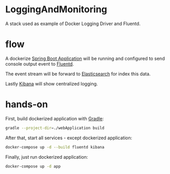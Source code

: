 # LoggingAndMonitoring
A stack used as example of Docker Logging Driver and Fluentd.


# flow
A dockerize [Spring Boot Application](https://spring.io/guides/gs/spring-boot-docker/) will be running and configured to send console output event to [Fluentd](https://www.fluentd.org/).

The event stream will be forward to [Elasticsearch](https://www.elastic.co/products/elasticsearch) for index this data.

Lastly [Kibana](https://www.elastic.co/products/kibana) will show centralized logging.


# hands-on
First, build dockerized application with [Gradle](https://gradle.org/):

```bash
gradle --project-dir=./webApplication build
```


After that, start all services - except dockerized application:

```bash
docker-compose up -d --build fluentd kibana
```


Finally, just run dockerized application:

```bash
docker-compose up -d app
```
